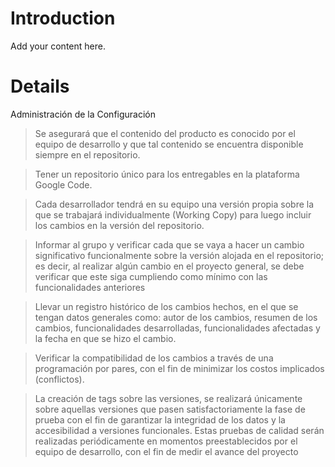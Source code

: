# Introduction #

Add your content here.


# Details #

Administración de la Configuración

> Se asegurará que el contenido del producto es conocido por el equipo de desarrollo y que tal contenido se encuentra disponible siempre en el repositorio.

> Tener un repositorio único para los entregables en la plataforma Google Code.

> Cada desarrollador tendrá en su equipo una versión propia sobre la que se trabajará individualmente (Working Copy) para luego incluir los cambios en la versión del repositorio.

> Informar al grupo y verificar cada que se vaya a hacer un cambio significativo funcionalmente sobre la versión alojada en el repositorio; es decir, al realizar algún cambio en el proyecto general, se debe verificar que este siga cumpliendo como mínimo con las funcionalidades anteriores

> Llevar un registro histórico de los cambios hechos, en el que se tengan datos generales como: autor de los cambios, resumen de los cambios, funcionalidades desarrolladas, funcionalidades afectadas y la fecha en que se hizo el cambio.

> Verificar la compatibilidad de los cambios a través de una programación por pares, con el fin de minimizar los costos implicados (conflictos).

> La creación de tags sobre las versiones, se realizará únicamente sobre aquellas versiones que pasen satisfactoriamente la fase de prueba con el fin de garantizar la integridad de los datos y la accesibilidad a versiones funcionales. Estas pruebas de calidad  serán realizadas periódicamente en momentos preestablecidos por el equipo de desarrollo, con el fin de medir el avance del proyecto